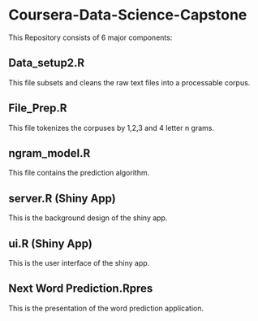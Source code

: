 # Coursera-Data-Science-Capstone

This Repository consists of 6 major components:

## Data_setup2.R
This file subsets and cleans the raw text files into a processable corpus.

## File_Prep.R
This file tokenizes the corpuses by 1,2,3 and 4 letter n grams.

## ngram_model.R
This file contains the prediction algorithm.

## server.R (Shiny App)
This is the background design of the shiny app.

## ui.R (Shiny App)
This is the user interface of the shiny app. 

## Next Word Prediction.Rpres
This is the presentation of the word prediction application.

